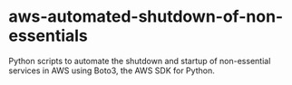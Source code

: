 # aws-automated-shutdown-of-non-essentials
Python scripts to automate the shutdown and startup of non-essential services in AWS using Boto3, the AWS SDK for Python.
